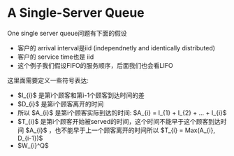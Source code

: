 <h1>A Single-Server Queue</h1>

One single server queue问题有下面的假设
<ul>
  <li>客户的 arrival interval是iid (independnetly and identically distributed)</li>
  <li>客户的 service time也是 iid</li>
  <li>这个例子我们假设FIFO的服务顺序，后面我们也会看LIFO</li>
</ul>

这里面需要定义一些符号表达:
<ul>
  <li> $I_{i}$ 是第i个顾客和第i-1个顾客到达时间的差</li>
  <li> $D_{i}$ 是第i个顾客离开的时间 </li>
  <li> 所以 $A_{i}$ 是第i个顾客实际到达的时间: $A_{i} = I_{1} + I_{2} + ... + I_{i}$ </li>
  <li> $T_{i}$ 是第i个顾客开始被served的时间，这个时间不能早于这个顾客到达时间 $A_{i}$ ，也不能早于上一个顾客离开的时间所以 $T_{i} = Max(A_{i}, D_{i-1})$ </li>
  <li> $W_{i}^Q$ </li>
